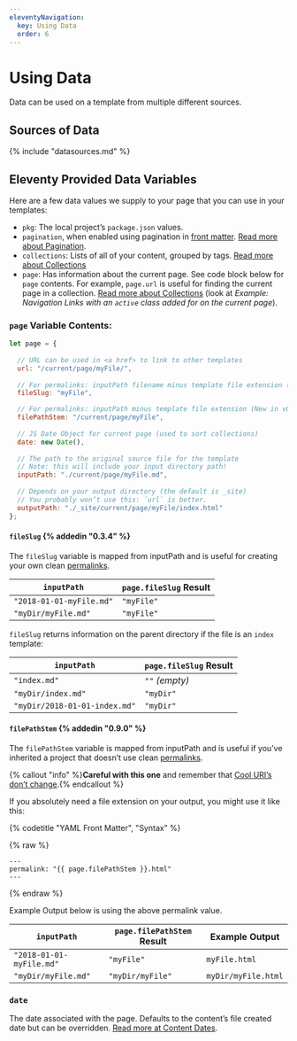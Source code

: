 ```yaml
---
eleventyNavigation:
  key: Using Data
  order: 6
---
```

# Using Data

Data can be used on a template from multiple different sources.

## Sources of Data

{% include "datasources.md" %}

## Eleventy Provided Data Variables

Here are a few data values we supply to your page that you can use in your templates:

* `pkg`: The local project’s `package.json` values.
* `pagination`, when enabled using pagination in [front matter](/docs/data-frontmatter/). [Read more about Pagination](/docs/pagination/).
* `collections`: Lists of all of your content, grouped by tags. [Read more about Collections](/docs/collections/)
* `page`: Has information about the current page. See code block below for `page` contents. For example, `page.url` is useful for finding the current page in a collection. [Read more about Collections](/docs/collections/) (look at _Example: Navigation Links with an `active` class added for on the current page_).

<div id="page-variable-contents"></div>

### `page` Variable Contents:

```js
let page = {
  
  // URL can be used in <a href> to link to other templates
  url: "/current/page/myFile/",
  
  // For permalinks: inputPath filename minus template file extension (New in v0.3.4)
  fileSlug: "myFile",

  // For permalinks: inputPath minus template file extension (New in v0.9.0)
  filePathStem: "/current/page/myFile",
  
  // JS Date Object for current page (used to sort collections)
  date: new Date(),
  
  // The path to the original source file for the template
  // Note: this will include your input directory path!
  inputPath: "./current/page/myFile.md",
  
  // Depends on your output directory (the default is _site)
  // You probably won’t use this: `url` is better.
  outputPath: "./_site/current/page/myFile/index.html"
};
```

#### `fileSlug` {% addedin "0.3.4" %}

The `fileSlug` variable is mapped from inputPath and is useful for creating your own clean [permalinks](/docs/permalinks/).

| `inputPath` | `page.fileSlug` Result |
| --- | --- |
| `"2018-01-01-myFile.md"` | `"myFile"` |
| `"myDir/myFile.md"` | `"myFile"` |

`fileSlug` returns information on the parent directory if the file is an `index` template:

| `inputPath` | `page.fileSlug` Result |
| --- | --- |
| `"index.md"` | `""` _(empty)_ |
| `"myDir/index.md"` | `"myDir"` |
| `"myDir/2018-01-01-index.md"` | `"myDir"` |

#### `filePathStem` {% addedin "0.9.0" %}

The `filePathStem` variable is mapped from inputPath and is useful if you’ve inherited a project that doesn’t use clean [permalinks](/docs/permalinks/).

{% callout "info" %}<strong>Careful with this one</strong> and remember that <a href="/docs/permalinks/#cool-uris-dont-change">Cool URI’s don’t change</a>.{% endcallout %}

If you absolutely need a file extension on your output, you might use it like this:

{% codetitle "YAML Front Matter", "Syntax" %}

{% raw %}
```
---
permalink: "{{ page.filePathStem }}.html"
---
```
{% endraw %}

Example Output below is using the above permalink value.

| `inputPath` | `page.filePathStem` Result | Example Output |
| --- | --- | --- |
| `"2018-01-01-myFile.md"` | `"myFile"` | `myFile.html` |
| `"myDir/myFile.md"` | `"myDir/myFile"` | `myDir/myFile.html` |


### `date`

The date associated with the page. Defaults to the content’s file created date but can be overridden. [Read more at Content Dates](/docs/dates/).
